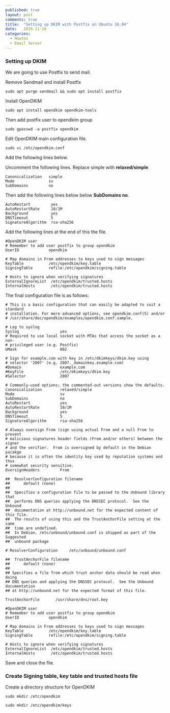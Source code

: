 ```yaml
---
published: true
layout: post
comments: true
title:  "Setting up DKIM with Postfix on Ubuntu 16.04"
date:   2016-11-18
categories:
  - Howtos
  - Email Server
---
```


### Setting up DKIM

We are going to use Postfix to send mail.

Remove Sendmail and install Postfix

    sudo apt purge sendmail && sudo apt install postfix

Install OpenDKIM

    sudo apt install opendkim opendkim-tools
 
Then add postfix user to opendkim group

    sudo gpasswd -a postfix opendkim

Edit OpenDKIM main configuration file.

    sudo vi /etc/opendkim.conf

Add the following lines below.

Uncomment the following lines. Replace simple with <b>relaxed/simple</b>.

    Canonicalization   simple
    Mode               sv
    SubDomains         no
  
Then add the following lines below below <b>SubDomains  no</b>.

    AutoRestart         yes
    AutoRestartRate     10/1M
    Background          yes
    DNSTimeout          5
    SignatureAlgorithm  rsa-sha256
 
Add the following lines at the end of this the file.
    
    #OpenDKIM user
    # Remember to add user postfix to group opendkim
    UserID             opendkim
     
    # Map domains in From addresses to keys used to sign messages
    KeyTable           /etc/opendkim/key.table
    SigningTable       refile:/etc/opendkim/signing.table
     
    # Hosts to ignore when verifying signatures
    ExternalIgnoreList  /etc/opendkim/trusted.hosts
    InternalHosts       /etc/opendkim/trusted.hosts
    
The final configuration file is as follows:

    # This is a basic configuration that can easily be adapted to suit a standard
    # installation. For more advanced options, see opendkim.conf(5) and/or
    # /usr/share/doc/opendkim/examples/opendkim.conf.sample.
    
    # Log to syslog
    Syslog                  yes
    # Required to use local socket with MTAs that access the socket as a non-
    # privileged user (e.g. Postfix)
    UMask                   002
    
    # Sign for example.com with key in /etc/dkimkeys/dkim.key using
    # selector '2007' (e.g. 2007._domainkey.example.com)
    #Domain                 example.com
    #KeyFile                /etc/dkimkeys/dkim.key
    #Selector               2007
    
    # Commonly-used options; the commented-out versions show the defaults.
    Canonicalization        relaxed/simple
    Mode                    sv
    SubDomains              no
    AutoRestart         	yes
    AutoRestartRate     	10/1M
    Background          	yes
    DNSTimeout          	5
    SignatureAlgorithm  	rsa-sha256
    
    # Always oversign From (sign using actual From and a null From to prevent
    # malicious signatures header fields (From and/or others) between the signer
    # and the verifier.  From is oversigned by default in the Debian pacakge
    # because it is often the identity key used by reputation systems and thus
    # somewhat security sensitive.
    OversignHeaders         From
    
    ##  ResolverConfiguration filename
    ##      default (none)
    ##
    ##  Specifies a configuration file to be passed to the Unbound library that
    ##  performs DNS queries applying the DNSSEC protocol.  See the Unbound
    ##  documentation at http://unbound.net for the expected content of this file.
    ##  The results of using this and the TrustAnchorFile setting at the same
    ##  time are undefined.
    ##  In Debian, /etc/unbound/unbound.conf is shipped as part of the Suggested
    ##  unbound package
    
    # ResolverConfiguration     /etc/unbound/unbound.conf
    
    ##  TrustAnchorFile filename
    ##      default (none)
    ##
    ## Specifies a file from which trust anchor data should be read when doing
    ## DNS queries and applying the DNSSEC protocol.  See the Unbound documentation
    ## at http://unbound.net for the expected format of this file.
    
    TrustAnchorFile       /usr/share/dns/root.key
    
    #OpenDKIM user
    # Remember to add user postfix to group opendkim
    UserID             opendkim
    
    # Map domains in From addresses to keys used to sign messages
    KeyTable           /etc/opendkim/key.table
    SigningTable       refile:/etc/opendkim/signing.table
    
    # Hosts to ignore when verifying signatures
    ExternalIgnoreList  /etc/opendkim/trusted.hosts
    InternalHosts       /etc/opendkim/trusted.hosts

Save and close the file.

### Create Signing table, key table and trusted hosts file

Create a directory structure for OpenDKIM

    sudo mkdir /etc/opendkim
    
    sudo mkdir /etc/opendkim/keys
